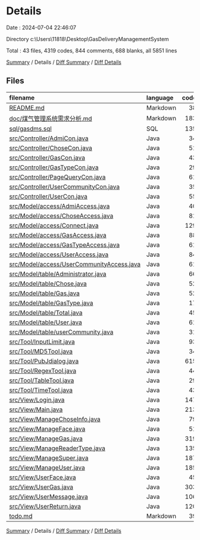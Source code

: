 # Details

Date : 2024-07-04 22:46:07

Directory c:\\Users\\11818\\Desktop\\GasDeliveryManagementSystem

Total : 43 files,  4319 codes, 844 comments, 688 blanks, all 5851 lines

[Summary](results.md) / Details / [Diff Summary](diff.md) / [Diff Details](diff-details.md)

## Files
| filename | language | code | comment | blank | total |
| :--- | :--- | ---: | ---: | ---: | ---: |
| [README.md](/README.md) | Markdown | 38 | 0 | 23 | 61 |
| [doc/煤气管理系统需求分析.md](/doc/%E5%9B%BE%E4%B9%A6%E7%AE%A1%E7%90%86%E7%B3%BB%E7%BB%9F%E9%9C%80%E6%B1%82%E5%88%86%E6%9E%90.md) | Markdown | 183 | 0 | 184 | 367 |
| [sql/gasdms.sql](/sql/gasdms.sql) | SQL | 135 | 42 | 28 | 205 |
| [src/Controller/AdmiCon.java](/src/Controller/AdmiCon.java) | Java | 34 | 24 | 13 | 71 |
| [src/Controller/ChoseCon.java](/src/Controller/ChoseCon.java) | Java | 51 | 21 | 7 | 79 |
| [src/Controller/GasCon.java](/src/Controller/GasCon.java) | Java | 43 | 35 | 15 | 93 |
| [src/Controller/GasTypeCon.java](/src/Controller/GasTypeCon.java) | Java | 29 | 27 | 10 | 66 |
| [src/Controller/PageQueryCon.java](/src/Controller/PageQueryCon.java) | Java | 61 | 7 | 12 | 80 |
| [src/Controller/UserCommunityCon.java](/src/Controller/UserCommunityCon.java) | Java | 35 | 26 | 6 | 67 |
| [src/Controller/UserCon.java](/src/Controller/UserCon.java) | Java | 55 | 19 | 22 | 96 |
| [src/Model/access/AdmiAccess.java](/src/Model/access/AdmiAccess.java) | Java | 40 | 27 | 10 | 77 |
| [src/Model/access/ChoseAccess.java](/src/Model/access/ChoseAccess.java) | Java | 81 | 26 | 7 | 114 |
| [src/Model/access/Connect.java](/src/Model/access/Connect.java) | Java | 129 | 39 | 12 | 180 |
| [src/Model/access/GasAccess.java](/src/Model/access/GasAccess.java) | Java | 88 | 37 | 12 | 137 |
| [src/Model/access/GasTypeAccess.java](/src/Model/access/GasTypeAccess.java) | Java | 61 | 22 | 7 | 90 |
| [src/Model/access/UserAccess.java](/src/Model/access/UserAccess.java) | Java | 84 | 48 | 17 | 149 |
| [src/Model/access/UserCommunityAccess.java](/src/Model/access/UserCommunityAccess.java) | Java | 61 | 25 | 4 | 90 |
| [src/Model/table/Administrator.java](/src/Model/table/Administrator.java) | Java | 66 | 4 | 21 | 91 |
| [src/Model/table/Chose.java](/src/Model/table/Chose.java) | Java | 52 | 5 | 17 | 74 |
| [src/Model/table/Gas.java](/src/Model/table/Gas.java) | Java | 52 | 4 | 17 | 73 |
| [src/Model/table/GasType.java](/src/Model/table/GasType.java) | Java | 17 | 3 | 7 | 27 |
| [src/Model/table/Total.java](/src/Model/table/Total.java) | Java | 45 | 1 | 14 | 60 |
| [src/Model/table/User.java](/src/Model/table/User.java) | Java | 61 | 5 | 19 | 85 |
| [src/Model/table/userCommunity.java](/src/Model/table/userCommunity.java) | Java | 31 | 4 | 10 | 45 |
| [src/Tool/InputLimit.java](/src/Tool/InputLimit.java) | Java | 93 | 40 | 12 | 145 |
| [src/Tool/MD5Tool.java](/src/Tool/MD5Tool.java) | Java | 34 | 12 | 6 | 52 |
| [src/Tool/PubJdialog.java](/src/Tool/PubJdialog.java) | Java | 615 | 61 | 19 | 695 |
| [src/Tool/RegexTool.java](/src/Tool/RegexTool.java) | Java | 44 | 33 | 13 | 90 |
| [src/Tool/TableTool.java](/src/Tool/TableTool.java) | Java | 29 | 14 | 6 | 49 |
| [src/Tool/TimeTool.java](/src/Tool/TimeTool.java) | Java | 43 | 16 | 9 | 68 |
| [src/View/Login.java](/src/View/Login.java) | Java | 147 | 15 | 7 | 169 |
| [src/View/Main.java](/src/View/Main.java) | Java | 213 | 13 | 28 | 254 |
| [src/View/ManageChoseInfo.java](/src/View/ManageChoseInfo.java) | Java | 79 | 10 | 6 | 95 |
| [src/View/ManageFace.java](/src/View/ManageFace.java) | Java | 51 | 5 | 11 | 67 |
| [src/View/ManageGas.java](/src/View/ManageGas.java) | Java | 319 | 40 | 14 | 373 |
| [src/View/ManageReaderType.java](/src/View/ManageReaderType.java) | Java | 135 | 11 | 8 | 154 |
| [src/View/ManageSuper.java](/src/View/ManageSuper.java) | Java | 187 | 24 | 13 | 224 |
| [src/View/ManageUser.java](/src/View/ManageUser.java) | Java | 185 | 15 | 6 | 206 |
| [src/View/UserFace.java](/src/View/UserFace.java) | Java | 45 | 5 | 6 | 56 |
| [src/View/UserGas.java](/src/View/UserGas.java) | Java | 303 | 49 | 13 | 365 |
| [src/View/UserMessage.java](/src/View/UserMessage.java) | Java | 106 | 17 | 8 | 131 |
| [src/View/UserReturn.java](/src/View/UserReturn.java) | Java | 120 | 13 | 6 | 139 |
| [todo.md](/todo.md) | Markdown | 39 | 0 | 3 | 42 |

[Summary](results.md) / Details / [Diff Summary](diff.md) / [Diff Details](diff-details.md)